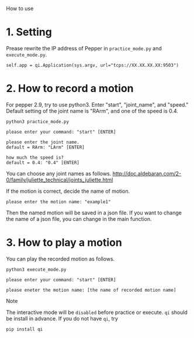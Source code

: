 How to use

# 1. Setting

Prease rewrite the IP address of Pepper in `practice_mode.py` and `execute_mode.py`.
```
self.app = qi.Application(sys.argv, url="tcps://XX.XX.XX.XX:9503")
```

# 2. How to record a motion
For pepper 2.9, try to use python3.
Enter "start", "joint_name", and "speed."
Default setting of the joint name is "RArm", and one of the speed is 0.4.

```
python3 practice_mode.py

please enter your command: "start" [ENTER]

please enter the joint name.
default = RArm: "LArm" [ENTER]

how much the speed is?
default = 0.4: "0.4" [ENTER]
```

You can choose any joint names as follows.
http://doc.aldebaran.com/2-0/family/juliette_technical/joints_juliette.html

If the motion is correct, decide the name of motion.
```
please enter the motion name: "example1"
```

Then the named motion will be saved in a json file.
If you want to change the name of a json file, you can change in the main function.


# 3. How to play a motion
You can play the recorded motion as follows.
```
python3 execute_mode.py

please enter your command: "start" [ENTER]

please eneter the motion name: [the name of recorded motion name]
```

>[!Note]
>The interactive mode will be `disabled` before practice or execute.
>`qi` should be install in advance. If you do not have `qi`, try
>```
>pip install qi
>```
